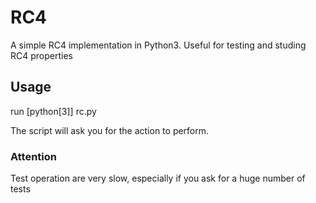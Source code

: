 # RC4
A simple RC4 implementation in Python3. Useful for testing and studing RC4 properties

## Usage

run [python[3]] rc.py 

The script will ask you for the action to perform.

### Attention
Test operation are very slow, especially if you ask for a  huge number of tests
    
